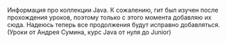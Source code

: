 Информация про коллекции Java. К сожалению, гит был  изучен после прохождения уроков, поэтому только с этого момента добавляю их сюда. Надеюсь теперь все продолжения будут исправно добавляться. 
(Уроки от Андрея Сумина, курс Java от нуля до Junior)
